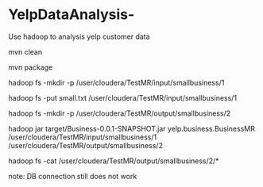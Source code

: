 
# YelpDataAnalysis-
Use hadoop to analysis yelp customer data

mvn clean

mvn package

 hadoop fs -mkdir -p /user/cloudera/TestMR/input/smallbusiness/1

 hadoop fs -put small.txt /user/cloudera/TestMR/input/smallbusiness/1

 hadoop fs -mkdir -p /user/cloudera/TestMR/output/smallbusiness/2

 hadoop jar target/Business-0.0.1-SNAPSHOT.jar yelp.business.BusinessMR /user/cloudera/TestMR/input/smallbusiness/1 /user/cloudera/TestMR/output/smallbusiness/2

 hadoop fs -cat /user/cloudera/TestMR/output/smallbusiness/2/*
 
 note: DB connection still does not work
